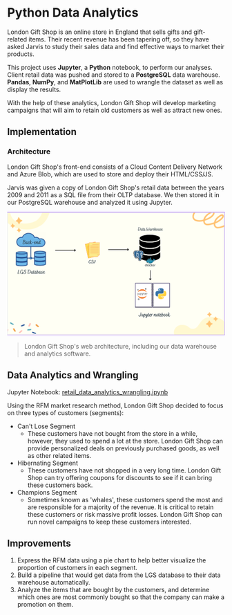# Python Data Analytics

London Gift Shop is an online store in England that sells gifts and gift-related items. 
Their recent revenue has been tapering off, so they have asked Jarvis to study their sales data and find 
effective ways to market their products.

This project uses **Jupyter**, a **Python** notebook, to perform our analyses. 
Client retail data was pushed and stored to a **PostgreSQL** data warehouse.
**Pandas**, **NumPy**, and **MatPlotLib** are used to wrangle the dataset as well as display the results.

With the help of these analytics, London Gift Shop will develop marketing campaigns that will aim to retain 
old customers as well as attract new ones.

## Implementation
### Architecture
London Gift Shop's front-end consists of a Cloud Content Delivery Network and Azure Blob, which are used to store and deploy their HTML/CSS/JS.

Jarvis was given a copy of London Gift Shop's retail data between the years 2009 and 2011 as a SQL file from their OLTP database.
We then stored it in our PostgreSQL warehouse and analyzed it using Jupyter.
  
![Architecture](assets/Python_Arechitecture.png)
> London Gift Shop's web architecture, including our data warehouse and analytics software.

## Data Analytics and Wrangling

Jupyter Notebook: [retail_data_analytics_wrangling.ipynb](jupyter_notebook/retail_data_analytics_wrangling.ipynb)

Using the RFM market research method, London Gift Shop decided to focus on three types of customers (segments):
 - Can't Lose Segment
    * These customers have not bought from the store in a while, however, they used to spend a lot at the store. London Gift Shop can provide personalized deals on previously purchased goods, as well as other related items.
 - Hibernating Segment
    * These customers have not shopped in a very long time. London Gift Shop can try offering coupons for discounts to see if it can bring these customers back.
 - Champions Segment
    * Sometimes known as 'whales', these customers spend the most and are responsible for a majority of the revenue. It is critical to retain these customers or risk massive profit losses. London Gift Shop can run novel campaigns to keep these customers interested.

  
## Improvements

1. Express the RFM data using a pie chart to help better visualize the proportion of customers in each segment.
2. Build a pipeline that would get data from the LGS database to their data warehouse automatically.
3. Analyze the items that are bought by the customers, and determine which ones are most commonly bought so that the company can make a promotion on them.
